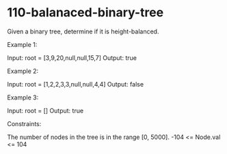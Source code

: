 # 110-balanaced-binary-tree

Given a binary tree, determine if it is height-balanced.

Example 1:

Input: root = [3,9,20,null,null,15,7]
Output: true

Example 2:

Input: root = [1,2,2,3,3,null,null,4,4]
Output: false

Example 3:

Input: root = []
Output: true

Constraints:

The number of nodes in the tree is in the range [0, 5000].
-104 <= Node.val <= 104
